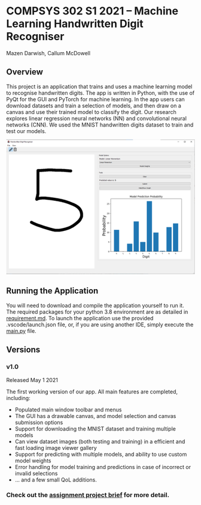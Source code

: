 # COMPSYS 302 S1 2021 – Machine Learning Handwritten Digit Recogniser
Mazen Darwish, Callum McDowell

## Overview
This project is an application that trains and uses a machine learning model to recognise handwritten digits. The app is written in Python, with the use of PyQt for the GUI and PyTorch for machine learning. In the app users can download datasets and train a selection of models, and then draw on a canvas and use their trained model to classify the digit. Our research explores linear regression neural networks (NN) and convolutional neural networks (CNN). We used the MNIST handwritten digits dataset to train and test our models.

![Main UI](./scripts/resources/Media/CentralWidget.png)

## Running the Application
You will need to download and compile the application yourself to run it. The required packages for your python 3.8 environment are as detailed in [requirement.md](requirement.md). To launch the application use the provided .vscode/launch.json file, or, if you are using another IDE, simply execute the [main.py](./scripts/main.py) file.

## Versions
### v1.0
Released May 1 2021

The first working version of our app. All main features are completed, including:
- Populated main window toolbar and menus
- The GUI has a drawable canvas, and model selection and canvas submission options
- Support for downloading the MNIST dataset and training multiple models
- Can view dataset images (both testing and training) in a efficient and fast loading image viewer gallery
- Support for predicting with multiple models, and ability to use custom model weights
- Error handling for model training and predictions in case of incorrect or invalid selections
- ... and a few small QoL additions.


### Check out the [assignment project brief](CS302_2021_Project_Brief.pdf) for more detail.